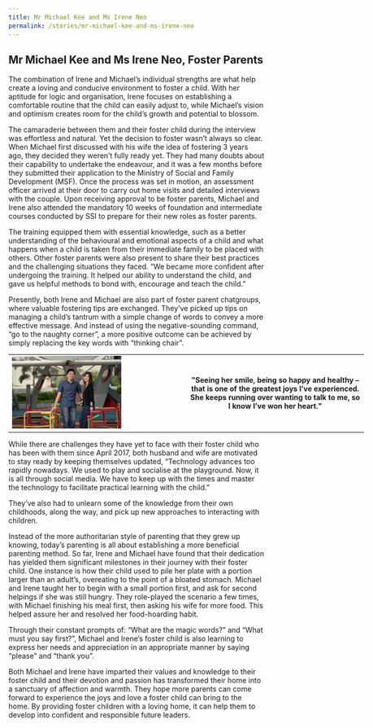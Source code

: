 ```yaml
---
title: Mr Michael Kee and Ms Irene Neo
permalink: /stories/mr-michael-kee-and-ms-irene-neo
---
```


## Mr Michael Kee and Ms Irene Neo, Foster Parents

The combination of Irene and Michael’s individual strengths are what help create a loving and conducive environment to foster a child.  With her aptitude for logic and organisation, Irene focuses on establishing a comfortable routine that the child can easily adjust to, while Michael’s vision and optimism creates room for the child’s growth and potential to blossom.
 
The camaraderie between them and their foster child during the interview was effortless and natural. Yet the decision to foster wasn’t always so clear. When Michael first discussed with his wife the idea of fostering 3 years ago, they decided they weren’t fully ready yet. They had many doubts about their capability to undertake the endeavour, and it was a few months before they submitted their application to the Ministry of Social and Family Development (MSF). Once the process was set in motion, an assessment officer arrived at their door to carry out home visits and detailed interviews with the couple. Upon receiving approval to be foster parents, Michael and Irene also attended the mandatory 10 weeks of foundation and intermediate courses conducted by SSI to prepare for their new roles as foster parents.
 
The training equipped them with essential knowledge, such as a better understanding of the behavioural and emotional aspects of a child and what happens when a child is taken from their immediate family to be placed with others. Other foster parents were also present to share their best practices and the challenging situations they faced. “We became more confident after undergoing the training. It helped our ability to understand the child, and gave us helpful methods to bond with, encourage and teach the child.”
 
Presently, both Irene and Michael  are also part of foster parent chatgroups, where valuable fostering tips are exchanged. They’ve picked up tips on managing a child’s tantrum with a simple change of words to convey a more effective message. And instead of using the negative-sounding command, “go to the naughty corner”, a more positive outcome can be achieved by simply replacing the key words with “thinking chair”.

<table align="center" border="0" cellpadding="1" cellspacing="1" style="width: 700px;">
	<tbody>
		<tr>
			<td style="width:50%;"><img alt="Mr Michael Kee and Ms Irene Neo" src="/images/stories/pages/mr-michael-kee-and-ms-irene-neo.jpg" style="width: 215px; height: 143px;" /></td>
			<td style="text-align: center;"><strong style="text-align: center;">"Seeing her smile, being so happy and healthy – that is one of the greatest joys I’ve experienced. She keeps running over wanting to talk to me, so I know I’ve won her heart."</strong></td>
  </tr>
	</tbody>
</table>


While there are challenges they have yet to face with their foster child who has been with them since April 2017, both husband and wife are motivated to stay ready by keeping themselves updated, “Technology advances too rapidly nowadays. We used to play and socialise at the playground. Now, it is all through social media. We have to keep up with the times and master the technology to facilitate practical learning with the child.”
 
They’ve also had to unlearn some of the knowledge from their own childhoods, along the way, and pick up new approaches to interacting with children.
 
Instead of the more authoritarian style of parenting that they grew up knowing, today’s parenting is all about establishing a more beneficial parenting method. So far, Irene and Michael have found that their dedication has yielded them significant milestones in their journey with their foster child. One instance is how their child used to pile her plate with a portion larger than an adult’s, overeating to the point of a bloated stomach. Michael and Irene taught her to begin with a small portion first, and ask for second helpings if she was still hungry. They role-played the scenario a few times, with Michael finishing his meal first, then asking his wife for more food. This helped assure her and resolved her food-hoarding habit.
 
Through their constant prompts of:  “What are the magic words?” and “What must you say first?”, Michael and Irene’s foster child is also learning to express her needs and appreciation in an appropriate manner by saying “please” and “thank you”.
 
Both Michael and Irene have imparted their values and knowledge to their foster child and their devotion and passion has transformed their home into a sanctuary of affection and warmth. They hope more parents can come forward to experience the joys and love a foster child can bring to the home. By providing foster children with a loving home, it can help them to develop into confident and responsible future leaders.
